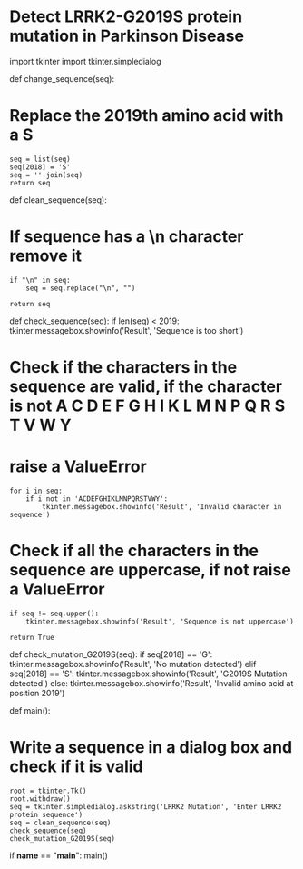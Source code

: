 # Detect LRRK2-G2019S protein mutation in Parkinson Disease
import tkinter
import tkinter.simpledialog

def change_sequence(seq):
# Replace the 2019th amino acid with a S
    seq = list(seq)
    seq[2018] = 'S'
    seq = ''.join(seq)
    return seq

def clean_sequence(seq):
# If sequence has a \n character remove it
    if "\n" in seq:
        seq = seq.replace("\n", "")
    
    return seq

def check_sequence(seq):
    if len(seq) < 2019:
        tkinter.messagebox.showinfo('Result', 'Sequence is too short')
    
# Check if the characters in the sequence are valid, if the character is not A C D E F G H I K L M N P Q R S T V W Y
# raise a ValueError
    for i in seq:
        if i not in 'ACDEFGHIKLMNPQRSTVWY':
            tkinter.messagebox.showinfo('Result', 'Invalid character in sequence')
    
# Check if all the characters in the sequence are uppercase, if not raise a ValueError
    if seq != seq.upper():
        tkinter.messagebox.showinfo('Result', 'Sequence is not uppercase')
    
    return True

def check_mutation_G2019S(seq):
    if seq[2018] == 'G':
        tkinter.messagebox.showinfo('Result', 'No mutation detected')
    elif seq[2018] == 'S':
        tkinter.messagebox.showinfo('Result', 'G2019S Mutation detected')
    else:
        tkinter.messagebox.showinfo('Result', 'Invalid amino acid at position 2019')

def main():
# Write a sequence in a dialog box and check if it is valid
    root = tkinter.Tk()
    root.withdraw()
    seq = tkinter.simpledialog.askstring('LRRK2 Mutation', 'Enter LRRK2 protein sequence')
    seq = clean_sequence(seq)
    check_sequence(seq)
    check_mutation_G2019S(seq)

if __name__ == "__main__":
    main()

